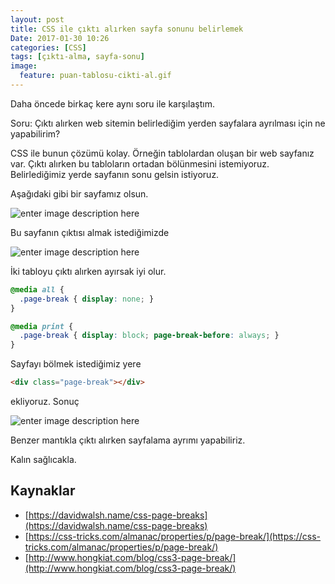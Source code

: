 ```yaml
---
layout: post
title: CSS ile çıktı alırken sayfa sonunu belirlemek
Date: 2017-01-30 10:26
categories: [CSS]
tags: [çıktı-alma, sayfa-sonu]
image:
  feature: puan-tablosu-cikti-al.gif
---
```


Daha öncede birkaç kere aynı soru ile karşılaştım. 

Soru: Çıktı alırken web sitemin belirlediğim yerden sayfalara ayrılması için ne yapabilirim?

CSS ile bunun çözümü kolay. Örneğin tablolardan oluşan bir web sayfanız var. Çıktı alırken bu tabloların ortadan bölünmesini istemiyoruz. Belirlediğimiz yerde sayfanın sonu gelsin istiyoruz.

Aşağıdaki gibi bir sayfamız olsun.

![enter image description here](https://fatihhayrioglu.com/images/puan-tablosu.gif)

Bu sayfanın çıktısı almak istediğimizde

![enter image description here](https://fatihhayrioglu.com/images/puan-tablosu-cikti-al.gif)

İki tabloyu çıktı alırken ayırsak iyi olur.

```css
@media all {
  .page-break { display: none; }
}

@media print {
  .page-break { display: block; page-break-before: always; }
}
```

Sayfayı bölmek istediğimiz yere

```html
<div class="page-break"></div>
```

ekliyoruz. Sonuç

![enter image description here](https://fatihhayrioglu.com/images/puan-tablosu-son.gif)

Benzer mantıkla çıktı alırken sayfalama ayrımı yapabiliriz.

Kalın sağlıcakla.

## Kaynaklar

 - [https://davidwalsh.name/css-page-breaks](https://davidwalsh.name/css-page-breaks)
 - [https://css-tricks.com/almanac/properties/p/page-break/](https://css-tricks.com/almanac/properties/p/page-break/)
 - [http://www.hongkiat.com/blog/css3-page-break/](http://www.hongkiat.com/blog/css3-page-break/)